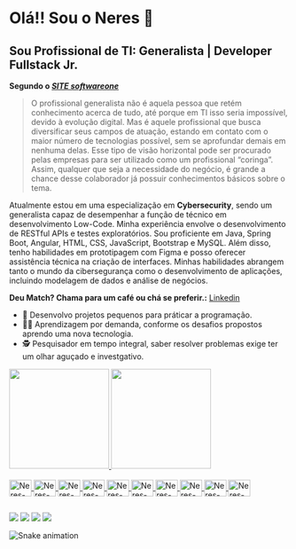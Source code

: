 # Olá!! Sou o Neres 👋
## Sou Profissional de TI: Generalista | Developer Fullstack Jr.
**Segundo o *[SITE softwareone]( https://www.softwareone.com/pt-br/blog/artigos/2020/02/03/profissional-de-ti)*** 
>O profissional generalista não é aquela pessoa que retém conhecimento acerca de tudo, até porque em TI isso seria impossível, devido à evolução digital. Mas é aquele profissional que busca diversificar seus campos de atuação, estando em contato com o maior número de tecnologias possível, sem se aprofundar demais em nenhuma delas.
>Esse tipo de visão horizontal pode ser procurado pelas empresas para ser utilizado como um profissional “coringa”. Assim, qualquer que seja a necessidade do negócio, é grande a chance desse colaborador já possuir conhecimentos básicos sobre o tema.

<p>Atualmente estou em uma especialização em <b>Cybersecurity</b>, sendo um generalista capaz de desempenhar a função de técnico em desenvolvimento Low-Code. Minha experiência envolve o desenvolvimento de RESTful APIs e testes exploratórios. Sou proficiente em Java, Spring Boot, Angular, HTML, CSS, JavaScript, Bootstrap e MySQL. Além disso, tenho habilidades em prototipagem com Figma e posso oferecer assistência técnica na criação de interfaces. Minhas habilidades abrangem tanto o mundo da cibersegurança como o desenvolvimento de aplicações, incluindo modelagem de dados e análise de negócios.</p>

**Deu Match? Chama para um café ou chá se preferir.:**
[Linkedin](https://www.linkedin.com/in/fábio-neres-43516294) 

- 🌱 Desenvolvo projetos pequenos para práticar a programação.
- 🧑‍🎓 Aprendizagem por demanda, conforme os desafios propostos aprendo uma nova tecnologia.
- 🕵️ Pesquisador em tempo integral, saber resolver problemas exige ter um olhar aguçado e investgativo.

<div>
  <a href="https://github.com/neresfabio">
  <img height="180em" src="https://github-readme-stats.vercel.app/api?username=neresfabio&show_icons=true&theme=dark&include_all_commits=true&count_private=true"/>
  <img height="180em" src="https://github-readme-stats.vercel.app/api/top-langs/?username=neresfabio&layout=compact&langs_count=7&theme=dark"/>
</div>
  
<div style="display: inline_block"><br>
  <img align="center" alt="Neres-Figma" height="30" width="40" src="https://cdn.jsdelivr.net/gh/devicons/devicon/icons/figma/figma-original.svg">
  <img align="center" alt="Neres-HTML" height="30" width="40" src="https://cdn.jsdelivr.net/gh/devicons/devicon/icons/html5/html5-original.svg">
  <img align="center" alt="Neres-CSS3" height="30" width="40" src="https://cdn.jsdelivr.net/gh/devicons/devicon/icons/css3/css3-original.svg">
  <img align="center" alt="Neres-BootsTrap" height="30" width="40" src="https://cdn.jsdelivr.net/gh/devicons/devicon/icons/bootstrap/bootstrap-plain.svg">
  <img align="center" alt="Neres-Flutter" height="30" width="40" src="https://cdn.jsdelivr.net/gh/devicons/devicon/icons/flutter/flutter-original.svg">
  <img align="center" alt="Neres-VsCode" height="30" width="40" src="https://cdn.jsdelivr.net/gh/devicons/devicon/icons/vscode/vscode-original.svg">
  <img align="center" alt="Neres-Jupyter" height="30" width="40" src="https://cdn.jsdelivr.net/gh/devicons/devicon/icons/jupyter/jupyter-original-wordmark.svg">
  <img align="center" alt="Neres-Python" height="30" width="40" src="https://cdn.jsdelivr.net/gh/devicons/devicon/icons/python/python-original.svg">
  <img align="center" alt="Neres-MySql" height="30" width="40" src="https://cdn.jsdelivr.net/gh/devicons/devicon/icons/mysql/mysql-original-wordmark.svg">
  <img align="center" alt="Neres-Ubuntu" height="30" width="40" src="https://cdn.jsdelivr.net/gh/devicons/devicon/icons/ubuntu/ubuntu-plain.svg">
</div>
  
  ##
  
<div>
 <a href="https://www.youtube.com/channel/UCxxDInhy3wmAud0-ML143jw" target="_blank"><img src="https://img.shields.io/badge/YouTube-FF0000?style=for-the-badge&logo=youtube&logoColor=white" target="_blank"></a>
  <a href="https://instagram.com/neres_stm" target="_blank"><img src="https://img.shields.io/badge/-Instagram-%23E4405F?style=for-the-badge&logo=instagram&logoColor=white" target="_blank"></a>
 <a href="https://discord.gg/Neres#7688" target="_blank"><img src="https://img.shields.io/badge/Discord-7289DA?style=for-the-badge&logo=discord&logoColor=white" target="_blank"></a> 
  <a href = "mailto:neresfjcomunic@gmail.com"><img src="https://img.shields.io/badge/-Gmail-%23333?style=for-the-badge&logo=gmail&logoColor=white" target="_blank"></a>
  
  
  ![Snake animation](https://github.com/neresfabio/blob/output/github-contribution-grid-snake.svg)
</div>

